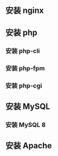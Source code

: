 ## 安装 nginx

## 安装 php
### 安装 php-cli
### 安装 php-fpm
### 安装 php-cgi


## 安装 MySQL
### 安装 MySQL 8

## 安装 Apache